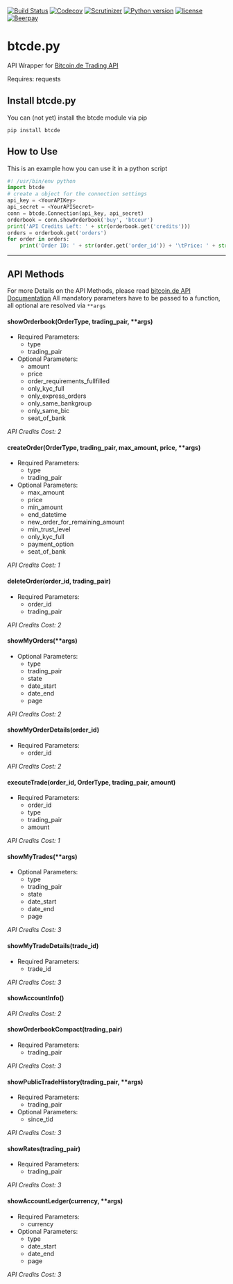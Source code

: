 [![Build Status](https://travis-ci.org/peshay/btcde.svg?branch=master)](https://travis-ci.org/peshay/btcde)
[![Codecov](https://codecov.io/gh/peshay/btcde/branch/master/graph/badge.svg)](https://codecov.io/gh/peshay/btcde/branch/master)
[![Scrutinizer](https://scrutinizer-ci.com/g/peshay/btcde/badges/quality-score.png?b=master)](https://scrutinizer-ci.com/g/peshay/btcde/?branch=master)
[![Python version](https://img.shields.io/pypi/pyversions/btcde.svg)](https://pypi.python.org/pypi/btcde)
[![license](https://img.shields.io/github/license/peshay/btcde.svg)](https://github.com/peshay/btcde/blob/master/LICENSE)
[![Beerpay](https://beerpay.io/peshay/btcde/badge.svg?style=beer)](https://beerpay.io/peshay/btcde)

# btcde.py

API Wrapper for [Bitcoin.de Trading API](https://www.bitcoin.de/de/api/marketplace)

Requires: requests

## Install btcde.py

You can (not yet) install the btcde module via pip

    pip install btcde

## How to Use

This is an example how you can use it in a python script
```python
#! /usr/bin/env python
import btcde
# create a object for the connection settings
api_key = <YourAPIKey>
api_secret = <YourAPISecret>
conn = btcde.Connection(api_key, api_secret)
orderbook = conn.showOrderbook('buy', 'btceur')
print('API Credits Left: ' + str(orderbook.get('credits')))
orders = orderbook.get('orders')
for order in orders:
    print('Order ID: ' + str(order.get('order_id')) + '\tPrice: ' + str(order.get('price')) + ' EUR')
```
---
## API Methods

For more Details on the API Methods, please read [bitcoin.de API Documentation](https://www.bitcoin.de/de/api/tapi/v2/docu)
All mandatory parameters have to be passed to a function, all optional are resolved via ```**args```

#### showOrderbook(OrderType, trading_pair, **args)
* Required Parameters:
  * type
  * trading_pair
* Optional Parameters:
  * amount
  * price
  * order_requirements_fullfilled
  * only_kyc_full
  * only_express_orders
  * only_same_bankgroup
  * only_same_bic
  * seat_of_bank

*API Credits Cost: 2*

#### createOrder(OrderType, trading_pair, max_amount, price, **args)
* Required Parameters:
  * type
  * trading_pair
* Optional Parameters:
  * max_amount
  * price
  * min_amount
  * end_datetime
  * new_order_for_remaining_amount
  * min_trust_level
  * only_kyc_full
  * payment_option
  * seat_of_bank
 
*API Credits Cost: 1*

#### deleteOrder(order_id, trading_pair)
* Required Parameters:
  * order_id
  * trading_pair

*API Credits Cost: 2*

#### showMyOrders(**args)
* Optional Parameters:
  * type
  * trading_pair
  * state
  * date_start
  * date_end
  * page
  
*API Credits Cost: 2*

#### showMyOrderDetails(order_id)
* Required Parameters:
  * order_id

*API Credits Cost: 2*

#### executeTrade(order_id, OrderType, trading_pair, amount)
* Required Parameters:
  * order_id
  * type
  * trading_pair
  * amount

*API Credits Cost: 1*

#### showMyTrades(**args)
* Optional Parameters:
  * type
  * trading_pair
  * state
  * date_start
  * date_end
  * page
    
*API Credits Cost: 3*

#### showMyTradeDetails(trade_id)
* Required Parameters:
  * trade_id

*API Credits Cost: 3*

#### showAccountInfo()

*API Credits Cost: 2*

#### showOrderbookCompact(trading_pair)
* Required Parameters:
  * trading_pair

*API Credits Cost: 3*

#### showPublicTradeHistory(trading_pair, **args)
* Required Parameters:
  * trading_pair
* Optional Parameters:
  * since_tid

*API Credits Cost: 3*

#### showRates(trading_pair)
* Required Parameters:
  * trading_pair

*API Credits Cost: 3*

#### showAccountLedger(currency, **args)
* Required Parameters:
  * currency
* Optional Parameters:
  * type
  * date_start
  * date_end
  * page

*API Credits Cost: 3*
